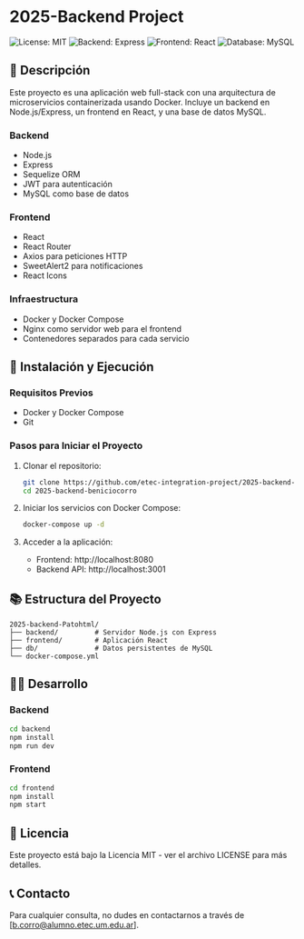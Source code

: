# 2025-Backend Project

![License: MIT](https://img.shields.io/badge/License-MIT-yellow.svg)
![Backend: Express](https://img.shields.io/badge/Backend-Express-green)
![Frontend: React](https://img.shields.io/badge/Frontend-React-blue)
![Database: MySQL](https://img.shields.io/badge/Database-MySQL-orange)

## 📝 Descripción

Este proyecto es una aplicación web full-stack con una arquitectura de microservicios containerizada usando Docker. Incluye un backend en Node.js/Express, un frontend en React, y una base de datos MySQL.

### Backend
- Node.js
- Express
- Sequelize ORM
- JWT para autenticación
- MySQL como base de datos

### Frontend
- React
- React Router
- Axios para peticiones HTTP
- SweetAlert2 para notificaciones
- React Icons

### Infraestructura
- Docker y Docker Compose
- Nginx como servidor web para el frontend
- Contenedores separados para cada servicio

## 🚀 Instalación y Ejecución

### Requisitos Previos
- Docker y Docker Compose
- Git

### Pasos para Iniciar el Proyecto

1. Clonar el repositorio:
   ```bash
   git clone https://github.com/etec-integration-project/2025-backend-beniciocorro.git
   cd 2025-backend-beniciocorro
   ```

2. Iniciar los servicios con Docker Compose:
   ```bash
   docker-compose up -d
   ```

3. Acceder a la aplicación:
   - Frontend: http://localhost:8080
   - Backend API: http://localhost:3001

## 📚 Estructura del Proyecto

```
2025-backend-Patohtml/
├── backend/         # Servidor Node.js con Express
├── frontend/        # Aplicación React
├── db/              # Datos persistentes de MySQL
└── docker-compose.yml
```

## 👨‍💻 Desarrollo

### Backend
```bash
cd backend
npm install
npm run dev
```

### Frontend
```bash
cd frontend
npm install
npm start
```

## 📜 Licencia

Este proyecto está bajo la Licencia MIT - ver el archivo LICENSE para más detalles.

## 📞 Contacto

Para cualquier consulta, no dudes en contactarnos a través de [b.corro@alumno.etec.um.edu.ar].
